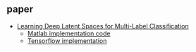 

## paper

* [Learning Deep Latent Spaces for Multi-Label Classification](https://arxiv.org/abs/1707.00418)
  * [Matlab implementation code](https://github.com/chihkuanyeh/C2AE)
  * [Tensorflow implementation](https://github.com/dhruvramani/C2AE-Multilabel-Classification)